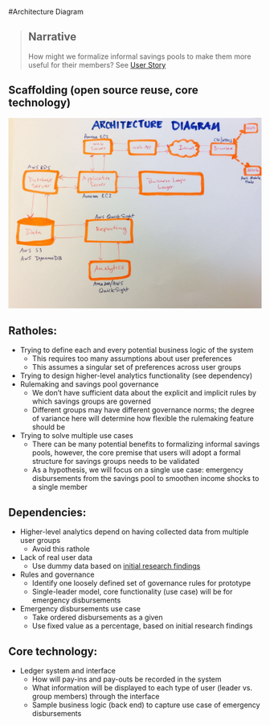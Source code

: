 #Architecture Diagram

> ## Narrative
> How might we formalize informal savings pools to make them more useful for their members?
> See [User Story]()

## Scaffolding (open source reuse, core technology)
![Architecture Diagram](https://github.com/Cash-Economy/BMGF/blob/master/Artifacts/elements/architecture-diagram/architecture%20diagram%20v1.jpeg "Version 1 of Architecture Diagram")

## Ratholes:
- Trying to define each and every potential business logic of the system
    - This requires too many assumptions about user preferences
    - This assumes a singular set of preferences across user groups
- Trying to design higher-level analytics functionality (see dependency)
- Rulemaking and savings pool governance
    - We don’t have sufficient data about the explicit and implicit rules by which savings groups are governed
    - Different groups may have different governance norms; the degree of variance here will determine how flexible the rulemaking feature should be
- Trying to solve multiple use cases
    - There can be many potential benefits to formalizing informal savings pools, however, the core premise that users will adopt a formal structure for savings groups needs to be validated
    - As a hypothesis, we will focus on a single use case: emergency disbursements from the savings pool to smoothen income shocks to a single member

## Dependencies:
- Higher-level analytics depend on having collected data from multiple user groups
    - Avoid this rathole
- Lack of real user data
    - Use dummy data based on [initial research findings]()
- Rules and governance
    - Identify one loosely defined set of governance rules for prototype
    - Single-leader model, core functionality (use case) will be for emergency disbursements
- Emergency disbursements use case
    - Take ordered disbursements as a given
    - Use fixed value as a percentage, based on initial research findings

## Core technology:
- Ledger system and interface
    - How will pay-ins and pay-outs be recorded in the system
    - What information will be displayed to each type of user (leader vs. group members) through the interface
    - Sample business logic (back end) to capture use case of emergency disbursements
